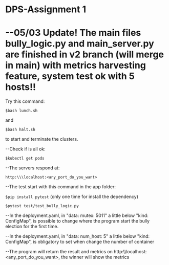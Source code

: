 # DPS-Assignment 1

# --05/03 Update! The main files bully_logic.py and main_server.py are finished in v2 branch (will merge in main) with metrics harvesting feature, system test ok with 5 hosts!!

Try this command:

`$bash lunch.sh`

and

`$bash halt.sh`

to start and terminate the clusters.

--Check if is all ok:

`$kubectl get pods`

--The servers respond at:

`http:\\\localhost:<any_port_do_you_want>`

--The test start with this command in the app folder:

`$pip install pytest` (only one time for install the dependency)

`$pytest test/test_bully_logic.py`

--In the deployment.yaml, in "data: mutex: 5011" a little below "kind: ConfigMap", is possible to change where the program start the bully election for the first time.

--In the deployment.yaml, in "data: num_host: 5" a little below "kind: ConfigMap", is obligatory to set when change the number of container 

--The program will return the result and metrics on http:\\\localhost:<any_port_do_you_want>, the winner will show the metrics









